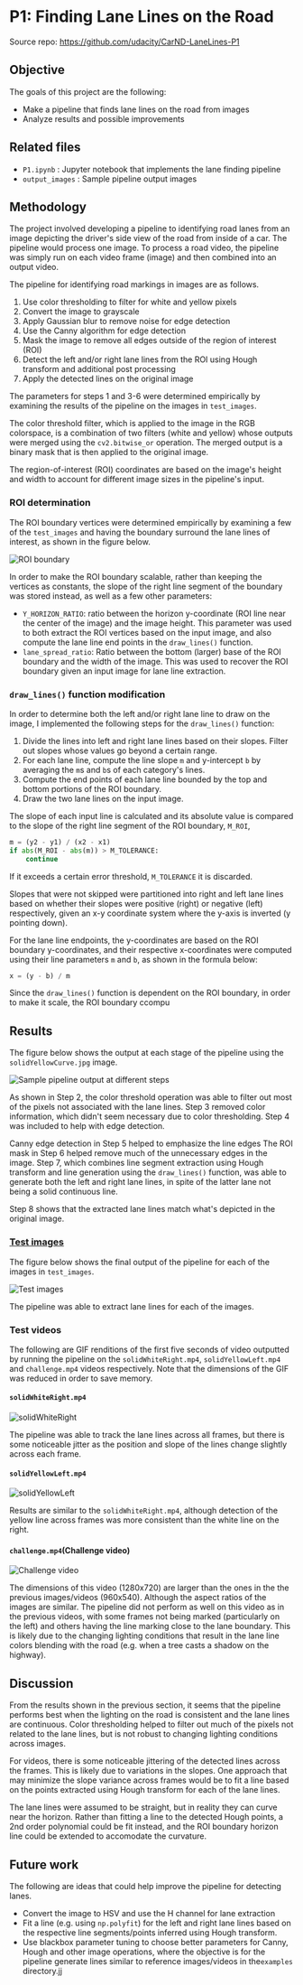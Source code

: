 # P1: Finding Lane Lines on the Road

Source repo: https://github.com/udacity/CarND-LaneLines-P1

## Objective

The goals of this project are the following:

* Make a pipeline that finds lane lines on the road from images
* Analyze results and possible improvements

## Related files

- `P1.ipynb` : Jupyter notebook that implements the lane finding pipeline
- `output_images` : Sample pipeline output images

## Methodology

The project involved developing a pipeline to identifying road lanes from an image depicting the driver's side view of the road from inside of a car. The pipeline would process one image. To process a road video, the pipeline was simply run on each video frame (image) and then combined into an output video. 

The pipeline for identifying road markings in images are as follows.
1. Use color thresholding to filter for white and yellow pixels
2. Convert the image to grayscale
3. Apply Gaussian blur to remove noise for edge detection
4. Use the Canny algorithm for edge detection
5. Mask the image to remove all edges outside of the region of interest (ROI)
6. Detect the left and/or right lane lines from the ROI using Hough transform and additional post processing
7. Apply the detected lines on the original image

The parameters for steps 1 and 3-6 were determined empirically by examining the results of the pipeline on the images in `test_images`.

The color threshold filter, which is applied to the image in the RGB colorspace, is a combination of two filters (white and yellow) whose outputs were merged using the `cv2.bitwise_or` operation. The merged output is a binary mask that is then applied to the original image.

The region-of-interest (ROI) coordinates are based on the image's height and width to account for different image sizes in the pipeline's input.

### ROI determination
The ROI boundary vertices were determined empirically by examining a few of the `test_images` and having the boundary surround the lane lines of interest, as shown in the figure below.

![ROI boundary](./output_images/roi_overlay.png)

In order to make the ROI boundary scalable, rather than keeping the vertices as constants, the slope of the right line segment of the boundary was stored instead, as well as a few other parameters:

- `Y_HORIZON_RATIO`: ratio between the horizon y-coordinate (ROI line near the center of the image) and the image height. This parameter was used to both extract the ROI vertices based on the input image, and also compute the lane line end points in the `draw_lines()` function.
- `lane_spread_ratio`: Ratio between the bottom (larger) base of the ROI boundary and the width of the image. This was used to recover the ROI boundary given an input image for lane line extraction.

### `draw_lines()` function modification

In order to determine both the left and/or right lane line to draw on the image, I implemented the following steps for the `draw_lines()` function:

1. Divide the lines into left and right lane lines based on their slopes. Filter out slopes whose values go beyond a certain range.
2. For each lane line, compute the line slope `m` and y-intercept `b` by averaging the `m`s and `b`s of each category's lines. 
3. Compute the end points of each lane line bounded by the top and bottom portions of the ROI boundary.
4. Draw the two lane lines on the input image.

The slope of each input line is calculated and its absolute value is compared to the slope of the right line segment of the ROI boundary, `M_ROI`,

```python
m = (y2 - y1) / (x2 - x1)
if abs(M_ROI - abs(m)) > M_TOLERANCE:
	continue
```

If it exceeds a certain error threshold, `M_TOLERANCE` it is discarded.

Slopes that were not skipped were partitioned into right and left lane lines based on whether their slopes were positive (right) or negative (left) respectively, given an x-y coordinate system where the y-axis is inverted (y pointing down). 

For the lane line endpoints, the y-coordinates are based on the ROI boundary y-coordinates, and their respective x-coordinates were computed using their line parameters `m` and `b`, as shown in the formula below:

```python
x = (y - b) / m
```

Since the `draw_lines()` function is dependent on the ROI boundary, in order to make it scale, the ROI boundary ccompu

## Results

The figure below shows the output at each stage of the pipeline using the `solidYellowCurve.jpg` image.

![Sample pipeline output at different steps](./output_images/pipeline_steps.png)

As shown in Step 2, the color threshold operation was able to filter out most of the pixels not associated with the lane lines. Step 3 removed color information, which didn't seem necessary due to color thresholding. Step 4 was included to help with edge detection. 

Canny edge detection in Step 5 helped to emphasize the line edges The ROI mask in Step 6 helped remove much of the unnecessary edges in the image. Step 7, which combines line segment extraction using Hough transform and line generation using the `draw_lines()` function, was able to generate both the left and right lane lines, in spite of the latter lane not being a solid continuous line. 

Step 8 shows that the extracted lane lines match what's depicted in the original image.

### [Test images](#test-images)

The figure below shows the final output of the pipeline for each of the images in `test_images`.

![Test images](./output_images/test_images.png)


The pipeline was able to extract lane lines for each of the images.

### Test videos

The following are GIF renditions of the first five seconds of video outputted by running the pipeline on the  `solidWhiteRight.mp4`, `solidYellowLeft.mp4` and `challenge.mp4` videos respectively. Note that the dimensions of the GIF  was reduced in order to save memory.

#### `solidWhiteRight.mp4`
![solidWhiteRight](./output_images/solidWhiteRight.gif)



The pipeline was able to track the lane lines across all frames, but there is some noticeable jitter as the position and slope of the lines change slightly across each frame.

#### `solidYellowLeft.mp4`
![solidYellowLeft](./output_images/solidYellowLeft.gif)



Results are similar to the `solidWhiteRight.mp4`, although detection of the yellow line across frames was more consistent than the white line on the right.

#### `challenge.mp4`(Challenge video)
![Challenge video](./output_images/challenge.gif)



The dimensions of this video (1280x720) are larger than the ones in the the previous images/videos (960x540). Although the aspect ratios of the images are similar. The pipeline did not perform as well on this video as in the previous videos, with some frames not being marked (particularly on the left) and others having the line marking close to the lane boundary. This is likely due to the changing lighting conditions that result in the lane line colors blending with the road (e.g. when a tree casts a shadow on the highway).  

## Discussion

From the results shown in the previous section, it seems that the pipeline performs best when the lighting on the road is consistent and the lane lines are continuous. Color thresholding helped to filter out much of the pixels not related to the lane lines, but is not robust to changing lighting conditions across images.

For videos, there is some noticeable jittering of the detected lines across the frames. This is likely due to variations in the slopes. One approach that may minimize the slope variance across frames would be to fit a line based on the points extracted using Hough transform for each of the lane lines.

The lane lines were assumed to be straight, but in reality they can curve near the horizon. Rather than fitting a line to the detected Hough points, a 2nd order polynomial could be fit instead, and the ROI boundary horizon line could be extended to accomodate the curvature.

## Future work

The following are ideas that could help improve the pipeline for detecting lanes.

- Convert the image to HSV and use the H channel for lane extraction
- Fit a line (e.g. using `np.polyfit`) for the left and right lane lines based on the respective line segments/points inferred using Hough transform.
- Use blackbox parameter tuning to choose better parameters for Canny, Hough and other image operations, where the objective is for the pipeline generate lines similar to reference images/videos  in the`examples` directory.jj

